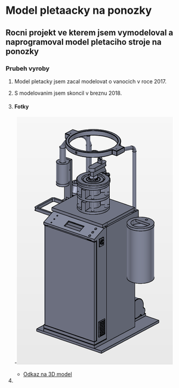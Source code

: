 
# Model pletaacky na ponozky

## Rocni projekt ve kterem jsem vymodeloval a naprogramoval model pletaciho stroje na ponozky

### Prubeh vyroby

1. Model pletacky jsem zacal modelovat o vanocich v roce 2017. 


2. S modelovanim jsem skoncil v breznu 2018.

3. #### Fotky
	-![/Fotky/Home_small.PNG](/Fotky/Home_small.PNG)

	- [Odkaz na 3D model](https://workbench.grabcad.com/workbench/projects/gchwamHRxXF6Vy5aJGLRdID5SH9QymRXI5JiBAAqs7ZT38#/space/gchvaLnyfD6r6Hxe0bt5N4Y4Xl-FaUrxGMuVTlzO3QPjRB/link/1630928)
4.
